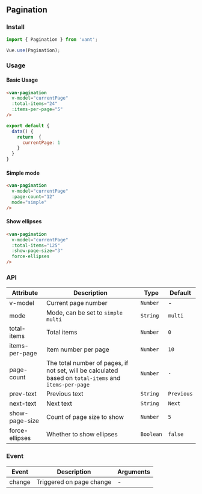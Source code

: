 ## Pagination

### Install
``` javascript
import { Pagination } from 'vant';

Vue.use(Pagination);
```

### Usage

#### Basic Usage

```html
<van-pagination 
  v-model="currentPage" 
  :total-items="24" 
  :items-per-page="5"
/>
```

```javascript
export default {
  data() {
    return  {
      currentPage: 1
    }
  }
}
```

#### Simple mode

```html
<van-pagination 
  v-model="currentPage" 
  :page-count="12"
  mode="simple" 
/>
```

#### Show ellipses

```html
<van-pagination 
  v-model="currentPage" 
  :total-items="125" 
  :show-page-size="3" 
  force-ellipses
/>
```

### API

| Attribute | Description | Type | Default |
|-----------|-----------|-----------|-------------|
| v-model | Current page number | `Number` | - |
| mode | Mode, can be set to `simple` `multi` | `String` | `multi` |
| total-items | Total items | `Number` | `0` |
| items-per-page | Item number per page | `Number` | `10` |
| page-count | The total number of pages, if not set, will be calculated based on `total-items` and `items-per-page` | `Number` | `-` |
| prev-text | Previous text | `String` | `Previous` |
| next-text | Next text | `String` | `Next` |
| show-page-size | Count of page size to show | `Number` | `5` |
| force-ellipses | Whether to show ellipses | `Boolean` | `false` |

### Event

| Event | Description | Arguments |
|-----------|-----------|-----------|
| change | Triggered on page change | - |
